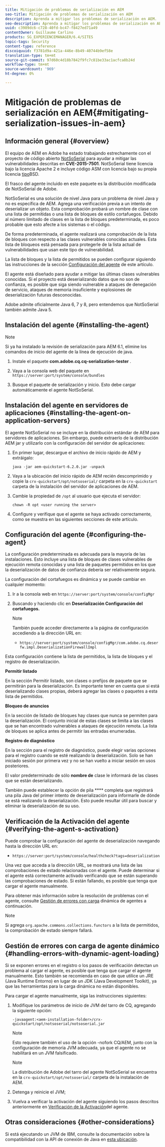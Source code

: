 ```yaml
---
title: Mitigación de problemas de serialización en AEM
seo-title: Mitigación de problemas de serialización en AEM
description: Aprenda a mitigar los problemas de serialización en AEM.
seo-description: Aprenda a mitigar los problemas de serialización en AEM.
uuid: c3989dc6-c728-40fd-bc47-f8427ed71a49
contentOwner: Guillaume Carlino
products: SG_EXPERIENCEMANAGER/6.4/SITES
topic-tags: Security
content-type: reference
discoiquuid: f3781d9a-421a-446e-8b49-40744b9ef58e
translation-type: tm+mt
source-git-commit: 97d60c4d18b7842f9fc7c81be33ac1acfca8b24d
workflow-type: tm+mt
source-wordcount: '969'
ht-degree: 0%

---
```



# Mitigación de problemas de serialización en AEM{#mitigating-serialization-issues-in-aem}

## Información general {#overview}

El equipo de AEM en Adobe ha estado trabajando estrechamente con el proyecto de código abierto [NotSoSerial](https://github.com/kantega/notsoserial) para ayudar a mitigar las vulnerabilidades descritas en **CVE-2015-7501**. NotSoSerial tiene licencia bajo la licencia [](https://www.apache.org/licenses/LICENSE-2.0) Apache 2 e incluye código ASM con licencia bajo su propia licencia [tipo](https://asm.ow2.org/license.html)BSD.

El frasco del agente incluido en este paquete es la distribución modificada de NotSoSerial de Adobe.

NotSoSerial es una solución de nivel Java para un problema de nivel Java y no es específica de AEM. Agrega una verificación previa a un intento de deserializar un objeto. Esta comprobación probará un nombre de clase con una lista de permitidas o una lista de bloques de estilo cortafuegos. Debido al número limitado de clases en la lista de bloques predeterminada, es poco probable que esto afecte a los sistemas o el código.

De forma predeterminada, el agente realizará una comprobación de la lista de bloques con respecto a las clases vulnerables conocidas actuales. Esta lista de bloqueos está pensada para protegerle de la lista actual de vulnerabilidades que usan este tipo de vulnerabilidad.

La lista de bloques y la lista de permitidos se pueden configurar siguiendo las instrucciones de la sección [Configuración del agente](/help/sites-administering/mitigating-serialization-issues.md#configuring-the-agent) de este artículo.

El agente está diseñado para ayudar a mitigar las últimas clases vulnerables conocidas. Si el proyecto está deserializando datos que no son de confianza, es posible que siga siendo vulnerable a ataques de denegación de servicio, ataques de memoria insuficiente y explosiones de deserialización futuras desconocidas.

Adobe admite oficialmente Java 6, 7 y 8, pero entendemos que NotSoSerial también admite Java 5.

## Instalación del agente {#installing-the-agent}

>[!NOTE]
>
>Si ya ha instalado la revisión de serialización para AEM 6.1, elimine los comandos de inicio del agente de la línea de ejecución de java.

1. Instale el paquete **com.adobe.cq.cq-serialization-tester** .

1. Vaya a la consola web del paquete en `https://server:port/system/console/bundles`
1. Busque el paquete de serialización y inicio. Esto debe cargar automáticamente el agente NotSoSerial.

## Instalación del agente en servidores de aplicaciones {#installing-the-agent-on-application-servers}

El agente NotSoSerial no se incluye en la distribución estándar de AEM para servidores de aplicaciones. Sin embargo, puede extraerlo de la distribución AEM jar y utilizarlo con la configuración del servidor de aplicaciones:

1. En primer lugar, descargue el archivo de inicio rápido de AEM y extráigalo:

   ```shell
   java -jar aem-quickstart-6.2.0.jar -unpack
   ```

1. Vaya a la ubicación del inicio rápido de AEM recién descomprimido y copie la `crx-quickstart/opt/notsoserial/` carpeta en la `crx-quickstart` carpeta de la instalación del servidor de aplicaciones de AEM.

1. Cambie la propiedad de `/opt` al usuario que ejecuta el servidor:

   ```shell
   chown -R opt <user running the server>
   ```

1. Configure y verifique que el agente se haya activado correctamente, como se muestra en las siguientes secciones de este artículo.

## Configuración del agente {#configuring-the-agent}

La configuración predeterminada es adecuada para la mayoría de las instalaciones. Esto incluye una lista de bloques de clases vulnerables de ejecución remota conocidas y una lista de paquetes permitidos en los que la deserialización de datos de confianza debería ser relativamente segura.

La configuración del cortafuegos es dinámica y se puede cambiar en cualquier momento:

1. Ir a la consola web en `https://server:port/system/console/configMgr`
1. Buscando y haciendo clic en **Deserialización Configuración del cortafuegos.**

   >[!NOTE]
   >
   >También puede acceder directamente a la página de configuración accediendo a la dirección URL en:
   >
   >* `https://server:port/system/console/configMgr/com.adobe.cq.deserfw.impl.DeserializationFirewallImpl`


Esta configuración contiene la lista de permitidos, la lista de bloques y el registro de deserialización.

**Permitir listado**

En la sección Permitir listado, son clases o prefijos de paquete que se permitirán para la deserialización. Es importante tener en cuenta que si está deserializando clases propias, deberá agregar las clases o paquetes a esta lista de permitidos.

**Bloqueo de anuncios**

En la sección de listado de bloques hay clases que nunca se permiten para la deserialización. El conjunto inicial de estas clases se limita a las clases que se han encontrado vulnerables a ataques de ejecución remota. La lista de bloques se aplica antes de permitir las entradas enumeradas.

**Registro de diagnóstico**

En la sección para el registro de diagnóstico, puede elegir varias opciones para el registro cuando se esté realizando la deserialización. Solo se han iniciado sesión por primera vez y no se han vuelto a iniciar sesión en usos posteriores.

El valor predeterminado de sólo **nombre de** clase le informará de las clases que se están deserializando.

También puede establecer la opción de pila **** completa que registrará una pila Java del primer intento de deserialización para informarle de dónde se está realizando la deserialización. Esto puede resultar útil para buscar y eliminar la deserialización de su uso.

## Verificación de la Activación del agente {#verifying-the-agent-s-activation}

Puede comprobar la configuración del agente de deserialización navegando hasta la dirección URL en:

* `https://server:port/system/console/healthcheck?tags=deserialization`

Una vez que acceda a la dirección URL, se mostrará una lista de las comprobaciones de estado relacionadas con el agente. Puede determinar si el agente está correctamente activado verificando que se están superando las comprobaciones de estado. Si están fallando, es posible que tenga que cargar el agente manualmente.

Para obtener más información sobre la resolución de problemas con el agente, consulte [Gestión de errores con carga](#handling-errors-with-dynamic-agent-loading) dinámica de agentes a continuación.

>[!NOTE]
>
>Si agrega `org.apache.commons.collections.functors` a la lista de permitidos, la comprobación de estado siempre fallará.

## Gestión de errores con carga de agente dinámico {#handling-errors-with-dynamic-agent-loading}

Si se exponen errores en el registro o los pasos de verificación detectan un problema al cargar el agente, es posible que tenga que cargar el agente manualmente. Esto también se recomienda en caso de que utilice un JRE (Java Runtime Entorno) en lugar de un JDK (Java Development Toolkit), ya que las herramientas para la carga dinámica no están disponibles.

Para cargar el agente manualmente, siga las instrucciones siguientes:

1. Modifique los parámetros de inicio de JVM del tarro de CQ, agregando la siguiente opción:

   ```shell
   -javaagent:<aem-installation-folder>/crx-quickstart/opt/notsoserial/notsoserial.jar
   ```

   >[!NOTE]
   >
   >Esto requiere también el uso de la opción -nofork CQ/AEM, junto con la configuración de memoria JVM adecuada, ya que el agente no se habilitará en un JVM falsificado.

   >[!NOTE]
   >
   >La distribución de Adobe del tarro del agente NotSoSerial se encuentra en la `crx-quickstart/opt/notsoserial/` carpeta de la instalación de AEM.

1. Detenga y reinicie el JVM;

1. Vuelva a verificar la activación del agente siguiendo los pasos descritos anteriormente en [Verificación de la Activación](/help/sites-administering/mitigating-serialization-issues.md#verifying-the-agent-s-activation)del agente.

## Otras consideraciones {#other-considerations}

Si está ejecutando un JVM de IBM, consulte la documentación sobre la compatibilidad con la API de conexión de Java en [esta ubicación](https://www.ibm.com/support/knowledgecenter/SSSTCZ_2.0.0/com.ibm.rt.doc.20/user/attachapi.html).

